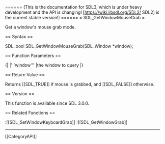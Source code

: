 ====== (This is the documentation for SDL3, which is under heavy development and the API is changing! [https://wiki.libsdl.org/SDL2/ SDL2] is the current stable version!) ======
= SDL_GetWindowMouseGrab =

Get a window's mouse grab mode.

== Syntax ==

<syntaxhighlight lang='c'>
SDL_bool SDL_GetWindowMouseGrab(SDL_Window *window);
</syntaxhighlight>

== Function Parameters ==

{|
|'''window'''
|the window to query
|}

== Return Value ==

Returns [[SDL_TRUE]] if mouse is grabbed, and [[SDL_FALSE]] otherwise.

== Version ==

This function is available since SDL 3.0.0.

== Related Functions ==

:[[SDL_SetWindowKeyboardGrab]]
:[[SDL_GetWindowGrab]]

----
[[CategoryAPI]]


